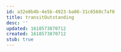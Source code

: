 ```yaml
---
id: a32e0b4b-4e5b-4923-ba06-31c6560c7af0
title: transitOutstanding
desc: ''
updated: 1618573870712
created: 1618573870712
stub: true
---
```


